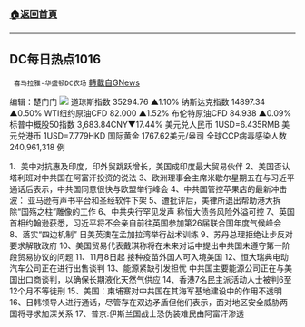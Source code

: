 ###  [:house:返回首頁](https://github.com/ourhimalayas/txt)
---


## DC每日热点1016
` 喜马拉雅-华盛顿DC农场` [轉載自GNews](https://gnews.org/zh-hans/1597559/)

编辑：楚门门
![](https://assets.gnews.org/wp-content/uploads/2021/10/96736B72-F32D-4F22-830C-355AD321C3F9-scaled.jpeg)
道琼斯指数 35294.76 ▲1.10%
纳斯达克指数 14897.34 ▲0.50%
WTI纽约原油CFD 82.000 ▲1.52%
布伦特原油CFD 84.938 ▲0.09%
标普中概股50指数 3,683.84CNY▼17.44%
美元兑人民币 1USD=6.435RMB
美元兑港币 1USD=7.779HKD
国际黄金 1767.62美元/盎司
全球CCP病毒感染人数 240,961,318 例

1、美中对抗惠及印度，印外贸跳跃增长，美国成印度最大贸易伙伴
2、美国否认塔利班对中共国在阿富汗投资的说法
3、欧洲理事会主席米歇尔星期五在与习近平通话后表示，中共国同意很快与欧盟举行峰会
4、中共国管控苹果店的最新冲击波： 亚马逊有声书平台和圣经软件下架
5、遭批评后，美律所退出帮助港大拆除“国殇之柱”雕像的工作
6、中共央行罕见发声 称恒大债务风险外溢可控
7、英国首相约翰逊获悉，习近平将不会亲自前往英国参加第26届联合国年度气候峰会
8、落实“四边机制” 日美英澳在孟加拉湾举行战术训练
9、苏丹总理拒绝让步反对要求解散政府
10、美国贸易代表戴琪称将在未来对话中提出中共国未遵守第一阶段贸易协议的问题
11、11月8日起 接种疫苗外国人可入境美国
12、恒大瑞典电动汽车公司正在进行出售谈判
13、能源紧缺引发担忧 中共国主要能源公司正在与美国出口商谈判，以确保长期液化天然气供应
14、香港7名民主派活动人士被判6至12个月不等徒刑
15、美国：柬埔寨对中共国在其海军基地建设中的作用不透明
16、日韩领导人进行通话，尽管存在双边矛盾但他们表示，面对地区安全威胁两国将寻求加深关系
17、普京:伊斯兰国战士恐伪装难民由阿富汗渗透
